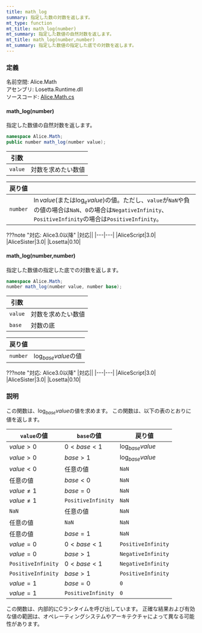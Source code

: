 ```yaml
---
title: math_log
summary: 指定した数の対数を返します。
mt_type: function
mt_title: math_log(number)
mt_summary: 指定した数値の自然対数を返します。
mt_title: math_log(number,number)
mt_summary: 指定した数値の指定した底での対数を返します。
---
```


### 定義
名前空間: Alice.Math<br/>
アセンブリ: Losetta.Runtime.dll<br/>
ソースコード: [Alice.Math.cs](https://github.com/WSOFT-Project/Losetta/blob/master/Losetta.Runtime/Alice.Math.cs)

#### math_log(number)

指定した数値の自然対数を返します。

```cs title="AliceScript"
namespace Alice.Math;
public number math_log(number value);
```

|引数| |
|-|-|
|`value`|対数を求めたい数値|

|戻り値| |
|-|-|
|`number`|$\ln{value}$(または$\log_e{value}$)の値。ただし、`value`が`NaN`や負の値の場合は`NaN`、`0`の場合は`NegativeInfinity`、`PositiveInfinity`の場合は`PositiveInfinity`。|

???note "対応: Alice3.0以降"
    |対応||
    |---|---|
    |AliceScript|3.0|
    |AliceSister|3.0|
    |Losetta|0.10|

#### math_log(number,number)

指定した数値の指定した底での対数を返します。

```cs title="AliceScript"
namespace Alice.Math;
number math_log(number value, number base);
```

|引数| |
|-|-|
|`value`|対数を求めたい数値|
|`base`|対数の底|

|戻り値| |
|-|-|
|`number`|$\log_{base}value$の値|

???note "対応: Alice3.0以降"
    |対応||
    |---|---|
    |AliceScript|3.0|
    |AliceSister|3.0|
    |Losetta|0.10|

### 説明
この関数は、$\log_{base} value$の値を求めます。
この関数は、以下の表のとおりに値を返します。

`value`の値|`base`の値|戻り値
---|---|---
$value > 0$|$0 < base < 1$|$\log_{base}value$
$value > 0$|$base > 1$|$\log_{base}value$
$value < 0$|任意の値|`NaN`
任意の値|$base < 0$|`NaN`
$value \not ={1}$|$base = 0$|`NaN`
$value \not ={1}$|`PositiveInfinity`|`NaN`
`NaN`|任意の値|`NaN`
任意の値|`NaN`|`NaN`
任意の値|$base = 1$|`NaN`
$value=0$|$0<base<1$|`PositiveInfinity`
$value=0$|$base>1$|`NegativeInfinity`
`PositiveInfinity`|$0<base<1$|`NegativeInfinity`
`PositiveInfinity`|$base>1$|`PositiveInfinity`
$value=1$|$base=0$|`0`
$value=1$|`PositiveInfinity`|`0`

この関数は、内部的にCランタイムを呼び出しています。
正確な結果および有効な値の範囲は、オペレーティングシステムやアーキテクチャによって異なる可能性があります。